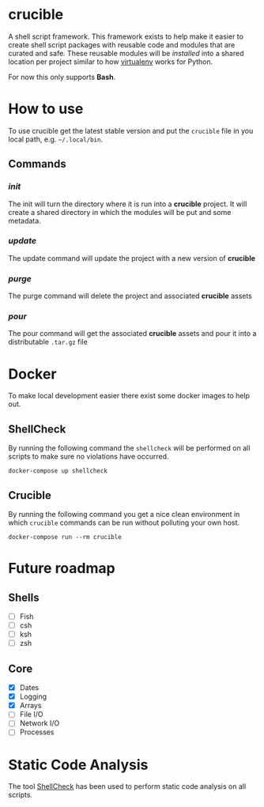 # crucible
A shell script framework. This framework exists to help make it easier to create shell script packages with reusable code and modules that are curated and safe. These reusable modules will be _installed_ into a shared location per project similar to how [virtualenv](https://virtualenv.pypa.io/) works for Python. 

For now this only supports **Bash**. 

# How to use

To use crucible get the latest stable version and put the `crucible` file in you local path, e.g. `~/.local/bin`.

## Commands

### _init_

The init will turn the directory where it is run into a **crucible** project. It will create a shared directory in which the modules will be put and some metadata. 

### _update_

The update command will update the project with a new version of **crucible**

### _purge_

The purge command will delete the project and associated **crucible** assets

### _pour_

The pour command will get the associated **crucible** assets and pour it into a distributable `.tar.gz` file

# Docker

To make local development easier there exist some docker images to help out.

## ShellCheck

By running the following command the `shellcheck` will be performed on all scripts to make sure no violations have occurred. 

`docker-compose up shellcheck`

## Crucible

By running the following command you get a nice clean environment in which `crucible` commands can be run without polluting your own host.

`docker-compose run --rm crucible`

# Future roadmap

## Shells

- [ ] Fish
- [ ] csh
- [ ] ksh
- [ ] zsh

## Core

- [X] Dates
- [X] Logging
- [X] Arrays
- [ ] File I/O
- [ ] Network I/O
- [ ] Processes

# Static Code Analysis

The tool [ShellCheck](https://github.com/koalaman/shellcheck) has been used to perform static code analysis on all scripts. 
